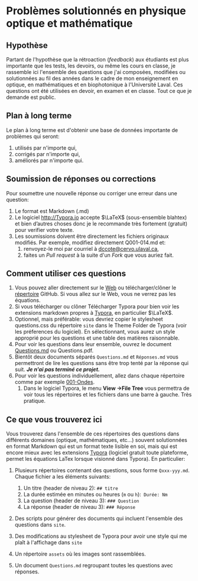 # Problèmes solutionnés en physique optique et mathématique

## Hypothèse

Partant de l'hypothèse que la rétroaction (*feedback*) aux étudiants est plus importante que les tests, les devoirs, ou même les cours en classe, je rassemble ici l'ensemble des questions que j'ai composées, modifiées ou solutionnées au fil des années dans le cadre de mon enseignement en optique, en mathématiques et en biophotonique à l'Université Laval. Ces questions ont été utilisées en devoir, en examen et en classe. Tout ce que je demande est public.

## Plan à long terme

Le plan à long terme est d'obtenir une base de données importante de problèmes qui seront: 

1. utilisés par n'importe qui,
2. corrigés par n'importe qui,
3. améliorés par n'importe qui.

## Soumission de réponses ou corrections

Pour soumettre une nouvelle réponse ou corriger une erreur dans une question:

1. Le format est Markdown (.md)
2. Le logiciel http://Typora.io accepte $\LaTeX$ (sous-ensemble blahtex) et bien d’autres choses donc je le recommande très fortement (gratuit) pour verifier votre texte.
3. Les soumissions doivent être directement les fichiers originaux modifiés. Par exemple, modifiez directement Q001-014.md et:
   1. renvoyez-le moi par courriel à dccote@cervo.ulaval.ca,
   2. faites un *Pull request* à la suite d'un *Fork* que vous auriez fait.


## Comment utiliser ces questions

1. Vous pouvez aller directement sur le [Web](https://github.com/dccote/Questions) ou télécharger/clôner le [répertoire](https://github.com/dccote/Questions) GitHub. Si vous allez sur le Web, vous ne verrez pas les équations.
2. Si vous télécharger ou clôner Télécharger Typora pour bien voir les extensions markdown propres à [Typora](http://typora.io), en particulier $\LaTeX$.
3. Optionnel, mais préférable: vous devriez copier le stylesheet questions.css du répertoire `site` dans le Theme Folder de Typora (voir les préferences du logiciel).  En sélectionnant, vous aurez un style approprié pour les questions et une table des matières raisonnable.
4. Pour voir les questions dans leur ensemble, ouvrez le document [Questions.md](Questions.md) ou Questions.pdf.
5. Bientôt deux documents séparés `Questions.md` et `Réponses.md` vous permettront de lire les questions sans être trop tenté par la réponse qui suit. ***Je n'ai pas terminé ce projet.***
6. Pour voir les questions individuellement, allez dans chaque répertoire comme par exemple [001-Ondes](001-Ondes).
   1. Dans le logiciel Typora, le menu **View →File Tree** vous permettra de voir tous les répertoires et les fichiers dans une barre à gauche.  Très pratique.

## Ce que vous trouverez ici

Vous trouverez dans l'ensemble de ces répertoires des questions dans différents domaines (optique, mathématiques, etc...) souvent solutionnées en format Markdown qui est un format texte lisible en soi, mais qui est encore mieux avec les extensions [Typora](http://typora.io) (logiciel gratuit toute plateforme, permet les équations LaTex lorsque visionné dans Typora). En particulier:

1. Plusieurs répertoires contenant des questions, sous forme `Qxxx-yyy.md`. Chaque fichier a les éléments suivants:

   1. Un titre (header de niveau 2): `## titre` 
   2. La durée estimée en minutes ou heures (`m` ou `h`):` Durée: Nm`
   3. La question (header de niveau 3): `### Question`
   4. La réponse (header de niveau 3): `### Réponse`
2. Des scripts pour générer des documents qui incluent l'ensemble des questions dans `site`.
3. Des modifications au stylesheet de Typora pour avoir une style qui me plaît à l'affichage dans `site`
4. Un répertoire `assets` où les images sont rassemblées.
5. Un document `Questions.md` regroupant toutes les questions avec réponses.

